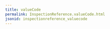 ```yaml
---
title: valueCode
permalink: InspectionReference.valueCode.html
jsonid: inspectionreference_valuecode
---
```

